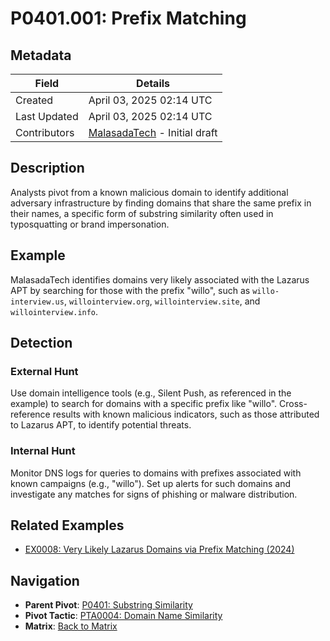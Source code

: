 # P0401.001: Prefix Matching

## Metadata
| Field          | Details                                      |
|----------------|----------------------------------------------|
| Created        | April 03, 2025 02:14 UTC                    |
| Last Updated   | April 03, 2025 02:14 UTC                    |
| Contributors   | [MalasadaTech](../contributors.md#malasadatech) - Initial draft |

## Description
Analysts pivot from a known malicious domain to identify additional adversary infrastructure by finding domains that share the same prefix in their names, a specific form of substring similarity often used in typosquatting or brand impersonation.

## Example
MalasadaTech identifies domains very likely associated with the Lazarus APT by searching for those with the prefix "willo", such as `willo-interview.us`, `willointerview.org`, `willointerview.site`, and `willointerview.info`.

## Detection

### External Hunt
Use domain intelligence tools (e.g., Silent Push, as referenced in the example) to search for domains with a specific prefix like "willo". Cross-reference results with known malicious indicators, such as those attributed to Lazarus APT, to identify potential threats.

### Internal Hunt
Monitor DNS logs for queries to domains with prefixes associated with known campaigns (e.g., "willo"). Set up alerts for such domains and investigate any matches for signs of phishing or malware distribution.

## Related Examples
- [EX0008: Very Likely Lazarus Domains via Prefix Matching (2024)](../examples/EX0008.md)

## Navigation
- **Parent Pivot**: [P0401: Substring Similarity](P0401.md)
- **Pivot Tactic**: [PTA0004: Domain Name Similarity](../pivot-tactics/PTA0004/main.md)
- **Matrix**: [Back to Matrix](../matrix.md)
